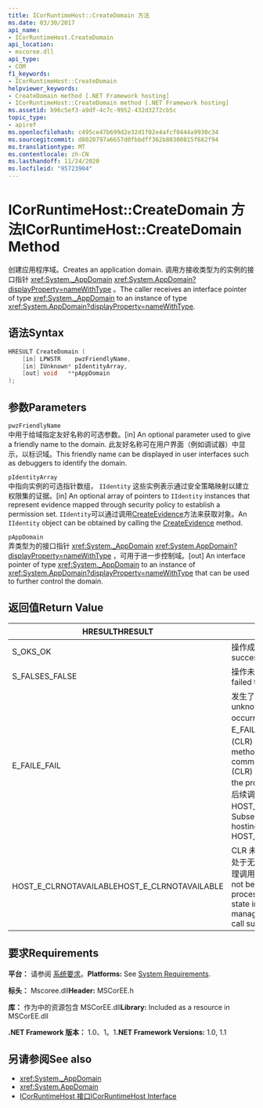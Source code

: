 ```yaml
---
title: ICorRuntimeHost::CreateDomain 方法
ms.date: 03/30/2017
api_name:
- ICorRuntimeHost.CreateDomain
api_location:
- mscoree.dll
api_type:
- COM
f1_keywords:
- ICorRuntimeHost::CreateDomain
helpviewer_keywords:
- CreateDomain method [.NET Framework hosting]
- ICorRuntimeHost::CreateDomain method [.NET Framework hosting]
ms.assetid: b96c5ef3-a9df-4c7c-9952-432d3272cb5c
topic_type:
- apiref
ms.openlocfilehash: c495ce47b699d2e32d1f02e4afcf0444a9930c34
ms.sourcegitcommit: d8020797a6657d0fbbdff362b80300815f682f94
ms.translationtype: MT
ms.contentlocale: zh-CN
ms.lasthandoff: 11/24/2020
ms.locfileid: "95723904"
---
```

# <a name="icorruntimehostcreatedomain-method"></a><span data-ttu-id="5457f-102">ICorRuntimeHost::CreateDomain 方法</span><span class="sxs-lookup"><span data-stu-id="5457f-102">ICorRuntimeHost::CreateDomain Method</span></span>

<span data-ttu-id="5457f-103">创建应用程序域。</span><span class="sxs-lookup"><span data-stu-id="5457f-103">Creates an application domain.</span></span> <span data-ttu-id="5457f-104">调用方接收类型为的实例的接口指针 <xref:System._AppDomain> <xref:System.AppDomain?displayProperty=nameWithType> 。</span><span class="sxs-lookup"><span data-stu-id="5457f-104">The caller receives an interface pointer of type <xref:System._AppDomain> to an instance of type <xref:System.AppDomain?displayProperty=nameWithType>.</span></span>  
  
## <a name="syntax"></a><span data-ttu-id="5457f-105">语法</span><span class="sxs-lookup"><span data-stu-id="5457f-105">Syntax</span></span>  
  
```cpp  
HRESULT CreateDomain (  
    [in] LPWSTR    pwzFriendlyName,  
    [in] IUnknown* pIdentityArray,  
    [out] void   **pAppDomain  
);  
```  
  
## <a name="parameters"></a><span data-ttu-id="5457f-106">参数</span><span class="sxs-lookup"><span data-stu-id="5457f-106">Parameters</span></span>  

 `pwzFriendlyName`  
 <span data-ttu-id="5457f-107">中用于给域指定友好名称的可选参数。</span><span class="sxs-lookup"><span data-stu-id="5457f-107">[in] An optional parameter used to give a friendly name to the domain.</span></span> <span data-ttu-id="5457f-108">此友好名称可在用户界面（例如调试器）中显示，以标识域。</span><span class="sxs-lookup"><span data-stu-id="5457f-108">This friendly name can be displayed in user interfaces such as debuggers to identify the domain.</span></span>  
  
 `pIdentityArray`  
 <span data-ttu-id="5457f-109">中指向实例的可选指针数组， `IIdentity` 这些实例表示通过安全策略映射以建立权限集的证据。</span><span class="sxs-lookup"><span data-stu-id="5457f-109">[in] An optional array of pointers to `IIdentity` instances that represent evidence mapped through security policy to establish a  permission set.</span></span> <span data-ttu-id="5457f-110">`IIdentity`可以通过调用[CreateEvidence](icorruntimehost-createevidence-method.md)方法来获取对象。</span><span class="sxs-lookup"><span data-stu-id="5457f-110">An `IIdentity` object can be obtained by calling the [CreateEvidence](icorruntimehost-createevidence-method.md) method.</span></span>  
  
 `pAppDomain`  
 <span data-ttu-id="5457f-111">弄类型为的接口指针 <xref:System._AppDomain> <xref:System.AppDomain?displayProperty=nameWithType> ，可用于进一步控制域。</span><span class="sxs-lookup"><span data-stu-id="5457f-111">[out] An interface pointer of type <xref:System._AppDomain> to an instance of <xref:System.AppDomain?displayProperty=nameWithType> that can be used to further control the domain.</span></span>  
  
## <a name="return-value"></a><span data-ttu-id="5457f-112">返回值</span><span class="sxs-lookup"><span data-stu-id="5457f-112">Return Value</span></span>  
  
|<span data-ttu-id="5457f-113">HRESULT</span><span class="sxs-lookup"><span data-stu-id="5457f-113">HRESULT</span></span>|<span data-ttu-id="5457f-114">说明</span><span class="sxs-lookup"><span data-stu-id="5457f-114">Description</span></span>|  
|-------------|-----------------|  
|<span data-ttu-id="5457f-115">S_OK</span><span class="sxs-lookup"><span data-stu-id="5457f-115">S_OK</span></span>|<span data-ttu-id="5457f-116">操作成功。</span><span class="sxs-lookup"><span data-stu-id="5457f-116">The operation was successful.</span></span>|  
|<span data-ttu-id="5457f-117">S_FALSE</span><span class="sxs-lookup"><span data-stu-id="5457f-117">S_FALSE</span></span>|<span data-ttu-id="5457f-118">操作未能完成。</span><span class="sxs-lookup"><span data-stu-id="5457f-118">The operation failed to complete.</span></span>|  
|<span data-ttu-id="5457f-119">E_FAIL</span><span class="sxs-lookup"><span data-stu-id="5457f-119">E_FAIL</span></span>|<span data-ttu-id="5457f-120">发生了未知的灾难性故障。</span><span class="sxs-lookup"><span data-stu-id="5457f-120">An unknown, catastrophic failure occurred.</span></span> <span data-ttu-id="5457f-121">如果某个方法返回 E_FAIL，则公共语言运行时 (CLR) 在该进程中不再可用。</span><span class="sxs-lookup"><span data-stu-id="5457f-121">If a method returns E_FAIL, the common language runtime (CLR) is no longer usable in the process.</span></span> <span data-ttu-id="5457f-122">对任何宿主 Api 的后续调用都会返回 HOST_E_CLRNOTAVAILABLE。</span><span class="sxs-lookup"><span data-stu-id="5457f-122">Subsequent calls to any hosting APIs return HOST_E_CLRNOTAVAILABLE.</span></span>|  
|<span data-ttu-id="5457f-123">HOST_E_CLRNOTAVAILABLE</span><span class="sxs-lookup"><span data-stu-id="5457f-123">HOST_E_CLRNOTAVAILABLE</span></span>|<span data-ttu-id="5457f-124">CLR 未加载到进程中，或 CLR 处于无法运行托管代码或成功处理调用的状态。</span><span class="sxs-lookup"><span data-stu-id="5457f-124">The CLR has not been loaded into a process, or the CLR is in a state in which it cannot run managed code or process the call successfully.</span></span>|  
  
## <a name="requirements"></a><span data-ttu-id="5457f-125">要求</span><span class="sxs-lookup"><span data-stu-id="5457f-125">Requirements</span></span>  

 <span data-ttu-id="5457f-126">**平台：** 请参阅 [系统要求](../../get-started/system-requirements.md)。</span><span class="sxs-lookup"><span data-stu-id="5457f-126">**Platforms:** See [System Requirements](../../get-started/system-requirements.md).</span></span>  
  
 <span data-ttu-id="5457f-127">**标头：** Mscoree.dll</span><span class="sxs-lookup"><span data-stu-id="5457f-127">**Header:** MSCorEE.h</span></span>  
  
 <span data-ttu-id="5457f-128">**库：** 作为中的资源包含 MSCorEE.dll</span><span class="sxs-lookup"><span data-stu-id="5457f-128">**Library:** Included as a resource in MSCorEE.dll</span></span>  
  
 <span data-ttu-id="5457f-129">**.NET Framework 版本：** 1.0、1。1</span><span class="sxs-lookup"><span data-stu-id="5457f-129">**.NET Framework Versions:** 1.0, 1.1</span></span>  
  
## <a name="see-also"></a><span data-ttu-id="5457f-130">另请参阅</span><span class="sxs-lookup"><span data-stu-id="5457f-130">See also</span></span>

- <xref:System._AppDomain>
- <xref:System.AppDomain>
- [<span data-ttu-id="5457f-131">ICorRuntimeHost 接口</span><span class="sxs-lookup"><span data-stu-id="5457f-131">ICorRuntimeHost Interface</span></span>](icorruntimehost-interface.md)
